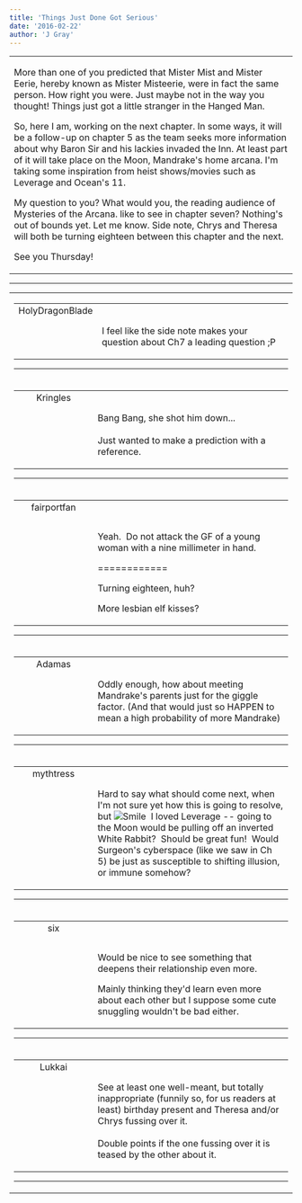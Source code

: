 ```yaml
---
title: 'Things Just Done Got Serious'
date: '2016-02-22'
author: 'J Gray'
---
```


<div>
<!-- Main content here -->
<table border="0" class="post"><tbody><tr><td>
   
   <div class="post_body">
       <p>More than one of you predicted that Mister Mist and Mister Eerie, hereby known as Mister Misteerie, were in fact the same person. How right you were. Just maybe not in the way you thought! Things just got a little stranger in the Hanged Man.</p><p>So, here I am, working on the next chapter. In some ways, it will be a follow-up on chapter 5 as the team seeks more information about why Baron Sir and his lackies invaded the Inn. At least part of it will take place on the Moon, Mandrake's home arcana. I'm taking some inspiration from heist shows/movies such as Leverage and Ocean's 11.</p><p>My question to you? What would you, the reading audience of Mysteries of the Arcana. like to see in chapter seven?  Nothing's out of bounds yet. Let me know. Side note, Chrys and Theresa will both be turning eighteen between this chapter and the next.</p><p>See you Thursday!</p>
   </div>
   </td></tr>
   </tbody></table><hr><table style="width:100%; border:0;" class="comment_table"><tbody><tr><td width="100%"><a name=""> </a><div style="width:100%;" class="comment"><table border="0" width="100%"><tbody><tr><td align="center" valign="top" width="125">
<span class="comment_title"><center>HolyDragonBlade<br></center><a name="2350">&nbsp;</a></span><br>
<center><img src="https://www.gravatar.com/avatar.php?gravatar_id=05a54f0b5cdd46aa802b40ed07d6685f&amp;default=http%3A%2F%2Fmysteriesofthearcana.com%2Ftemplates%2Fmain%2Fimages%2Favatar.gif&amp;size=80&amp;rating=g" border="0" alt=""></center>
</td>
<td valign="top">


<p class="comment_text"> </p><p class="comment_text"><br> I feel like the side note makes your question about Ch7 a leading question ;P<br></p>
 

</td></tr></tbody></table>
<hr></div></td></tr><tr><td width="100%"><a name=""> </a><div style="width:100%;" class="comment"><table border="0" width="100%"><tbody><tr><td align="center" valign="top" width="125">
<span class="comment_title"><center>Kringles<br></center><a name="2351">&nbsp;</a></span><br>
<center><img src="https://www.gravatar.com/avatar.php?gravatar_id=f4d84548b0911edd2706bdabaa540dd8&amp;default=http%3A%2F%2Fmysteriesofthearcana.com%2Ftemplates%2Fmain%2Fimages%2Favatar.gif&amp;size=80&amp;rating=g" border="0" alt=""></center>
</td>
<td valign="top">


<p class="comment_text"> </p><p class="comment_text"><br> Bang Bang, she shot him down...<br><br>Just wanted to make a prediction with a reference.<br></p>
 

</td></tr></tbody></table>
<hr></div></td></tr><tr><td width="100%"><a name=""> </a><div style="width:100%;" class="comment"><table border="0" width="100%"><tbody><tr><td align="center" valign="top" width="125">
<span class="comment_title"><center>fairportfan<br></center><a name="2352">&nbsp;</a></span><br>
<center><img src="https://www.gravatar.com/avatar.php?gravatar_id=aa6f9d5ec211cb4180cd78f1bdcb0cb5&amp;default=http%3A%2F%2Fmysteriesofthearcana.com%2Ftemplates%2Fmain%2Fimages%2Favatar.gif&amp;size=80&amp;rating=g" border="0" alt=""></center>
</td>
<td valign="top">


<p class="comment_text"> </p><p class="comment_text"><br> </p><p>Yeah. &nbsp;Do not attack the GF of a young woman with a nine millimeter in hand.</p><p>============</p><p>Turning eighteen, huh?</p><p>More lesbian elf kisses?</p>
 

</td></tr></tbody></table>
<hr></div></td></tr><tr><td width="100%"><a name=""> </a><div style="width:100%;" class="comment"><table border="0" width="100%"><tbody><tr><td align="center" valign="top" width="125">
<span class="comment_title"><center>Adamas<br></center><a name="2353">&nbsp;</a></span><br>
<center><img src="https://www.gravatar.com/avatar.php?gravatar_id=63b5da7dbecbf4a2fac891b8f15ccbc4&amp;default=http%3A%2F%2Fmysteriesofthearcana.com%2Ftemplates%2Fmain%2Fimages%2Favatar.gif&amp;size=80&amp;rating=g" border="0" alt=""></center>
</td>
<td valign="top">


<p class="comment_text"> </p><p class="comment_text"><br> Oddly enough, how about meeting Mandrake's parents just for the giggle factor. (And that would just so HAPPEN to mean a high probability of more Mandrake)<br></p>
 

</td></tr></tbody></table>
<hr></div></td></tr><tr><td width="100%"><a name=""> </a><div style="width:100%;" class="comment"><table border="0" width="100%"><tbody><tr><td align="center" valign="top" width="125">
<span class="comment_title"><center>mythtress<br></center><a name="2354">&nbsp;</a></span><br>
<center><img src="https://www.gravatar.com/avatar.php?gravatar_id=2a63658976acc8ead3ab49ea63dc3a02&amp;default=http%3A%2F%2Fmysteriesofthearcana.com%2Ftemplates%2Fmain%2Fimages%2Favatar.gif&amp;size=80&amp;rating=g" border="0" alt=""></center>
</td>
<td valign="top">


<p class="comment_text"> </p><p class="comment_text"><br> Hard to say what should come next, when I'm not sure yet how this is going to resolve, but <img src="/smilies/smile.gif" alt="Smile" border="0">&nbsp; I loved Leverage -- going to the Moon would be pulling off an inverted White Rabbit?&nbsp; Should be great fun!&nbsp; Would Surgeon's cyberspace (like we saw in Ch 5) be just as susceptible to shifting illusion, or immune somehow?<br></p>
 

</td></tr></tbody></table>
<hr></div></td></tr><tr><td width="100%"><a name=""> </a><div style="width:100%;" class="comment"><table border="0" width="100%"><tbody><tr><td align="center" valign="top" width="125">
<span class="comment_title"><center>six<br></center><a name="2355">&nbsp;</a></span><br>
<center><img src="https://www.gravatar.com/avatar.php?gravatar_id=fba2eeb04631c3f4446a0ea2beca76ea&amp;default=http%3A%2F%2Fmysteriesofthearcana.com%2Ftemplates%2Fmain%2Fimages%2Favatar.gif&amp;size=80&amp;rating=g" border="0" alt=""></center>
</td>
<td valign="top">


<p class="comment_text"> </p><p class="comment_text"><br> </p><p>Would be nice to see something that deepens their relationship even more.&nbsp;</p><p>Mainly thinking they'd learn even more about each other but I suppose some cute snuggling wouldn't be bad either.</p>
 

</td></tr></tbody></table>
<hr></div></td></tr><tr><td width="100%"><a name=""> </a><div style="width:100%;" class="comment"><table border="0" width="100%"><tbody><tr><td align="center" valign="top" width="125">
<span class="comment_title"><center>Lukkai<br></center><a name="2356">&nbsp;</a></span><br>
<center><img src="https://www.gravatar.com/avatar.php?gravatar_id=e01e7833e9dba61f3f3d11328040f997&amp;default=http%3A%2F%2Fmysteriesofthearcana.com%2Ftemplates%2Fmain%2Fimages%2Favatar.gif&amp;size=80&amp;rating=g" border="0" alt=""></center>
</td>
<td valign="top">


<p class="comment_text"> </p><p class="comment_text"><br> See at least one well-meant, but totally inappropriate (funnily so, for us readers at least) birthday present and Theresa and/or Chrys fussing over it.<br><br>Double points if the one fussing over it is teased by the other about it.<br></p>
 

</td></tr></tbody></table>
<hr></div></td></tr></tbody></table>
<!-- End main content -->
              </div>
